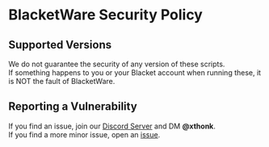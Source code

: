 # BlacketWare Security Policy

## Supported Versions
We do not guarantee the security of any version of these scripts.<br>
If something happens to you or your Blacket account when running these, it is NOT the fault of BlacketWare.

## Reporting a Vulnerability
If you find an issue, join our [Discord Server](https://discord.gg/fPGfwFr3my) and DM <b>@xthonk</b>.<br>
If you find a more minor issue, open an [issue](https://github.com/BlacketWare/Blacket-Hacks/issues).